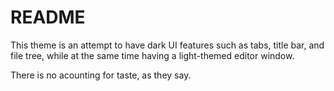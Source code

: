 # README

This theme is an attempt to have dark UI features such as tabs, title bar, and file tree, while at the same time having a light-themed editor window.

There is no acounting for taste, as they say.
